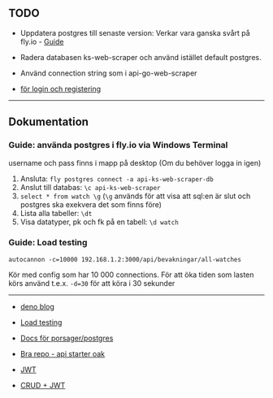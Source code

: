 ## TODO

* Uppdatera postgres till senaste version: Verkar vara ganska svårt på fly.io - [Guide](https://fly.io/docs/postgres/managing/upgrades/)

* Radera databasen ks-web-scraper och använd istället default postgres.

* Använd connection string som i api-go-web-scraper

* [för login och registering](https://github.com/thecodeholic/deno-login-register/blob/master/routes.ts)


---
## Dokumentation
 
### Guide: använda postgres i fly.io via Windows Terminal
username och pass finns i mapp på desktop (Om du behöver logga in igen)
 
1. Ansluta: `fly postgres connect -a api-ks-web-scraper-db`
1. Anslut till databas: `\c api-ks-web-scraper`
1. `select * from watch \g` (`\g` används för att visa att sql:en är slut och postgres ska exekvera det som finns före)
1. Lista alla tabeller: `\dt`
1. Visa datatyper, pk och fk på en tabell: `\d watch`

### Guide: Load testing
`autocannon -c=10000 192.168.1.2:3000/api/bevakningar/all-watches`

Kör med config som har 10 000 connections. För att öka tiden som lasten körs använd t.e.x. `-d=30` för att köra i 30 sekunder

---
* [deno blog](https://deno.com/blog)

* [Load testing](https://www.npmjs.com/package/autocannon)

* [Docs för porsager/postgres](https://github.com/porsager/postgres)

* [Bra repo - api starter oak](https://github.com/asad-mlbd/deno-api-starter-oak)

* [JWT](https://github.com/wpcodevo/deno-refresh-jwt/blob/master/src/controllers/auth.controller.ts)

* [CRUD + JWT](https://github.com/22mahmoud/deno_crud_jwt)